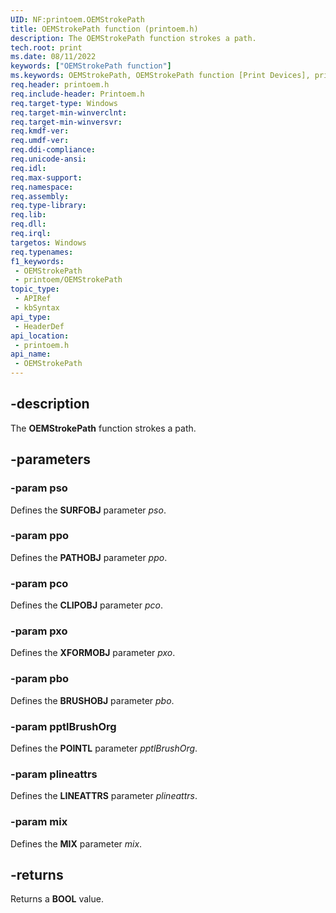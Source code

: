 ```yaml
---
UID: NF:printoem.OEMStrokePath
title: OEMStrokePath function (printoem.h)
description: The OEMStrokePath function strokes a path.
tech.root: print
ms.date: 08/11/2022
keywords: ["OEMStrokePath function"]
ms.keywords: OEMStrokePath, OEMStrokePath function [Print Devices], print.oemstrokepath, print_unidrv-pscript_rendering_8bc38d91-34ed-4225-baf1-6ca18026b7d0.xml, printoem/OEMStrokePath
req.header: printoem.h
req.include-header: Printoem.h
req.target-type: Windows
req.target-min-winverclnt: 
req.target-min-winversvr: 
req.kmdf-ver: 
req.umdf-ver: 
req.ddi-compliance: 
req.unicode-ansi: 
req.idl: 
req.max-support: 
req.namespace: 
req.assembly: 
req.type-library: 
req.lib: 
req.dll: 
req.irql: 
targetos: Windows
req.typenames: 
f1_keywords:
 - OEMStrokePath
 - printoem/OEMStrokePath
topic_type:
 - APIRef
 - kbSyntax
api_type:
 - HeaderDef
api_location:
 - printoem.h
api_name:
 - OEMStrokePath
---
```


## -description

The **OEMStrokePath** function strokes a path.

## -parameters

### -param pso

Defines the **SURFOBJ** parameter *pso*.

### -param ppo

Defines the **PATHOBJ** parameter *ppo*.

### -param pco

Defines the **CLIPOBJ** parameter *pco*.

### -param pxo

Defines the **XFORMOBJ** parameter *pxo*.

### -param pbo

Defines the **BRUSHOBJ** parameter *pbo*.

### -param pptlBrushOrg

Defines the **POINTL** parameter *pptlBrushOrg*.

### -param plineattrs

Defines the **LINEATTRS** parameter *plineattrs*.

### -param mix

Defines the **MIX** parameter *mix*.

## -returns

Returns a **BOOL** value.
